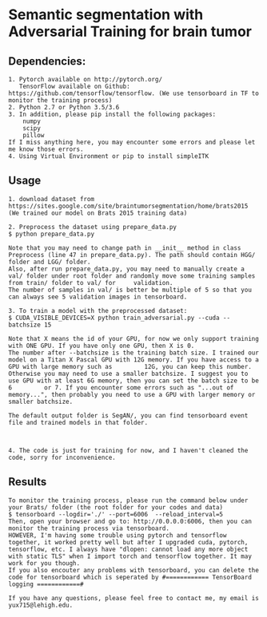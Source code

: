 # Semantic segmentation with Adversarial Training for brain tumor

## Dependencies:
	1. Pytorch available on http://pytorch.org/
	   TensorFlow available on Github: https://github.com/tensorflow/tensorflow. (We use tensorboard in TF to monitor the training process) 
	2. Python 2.7 or Python 3.5/3.6 
	3. In addition, please pip install the following packages:
		numpy
		scipy
		pillow
	If I miss anything here, you may encounter some errors and please let me know those errors.
	4. Using Virtual Environment or pip to install simpleITK

## Usage
	1. download dataset from https://sites.google.com/site/braintumorsegmentation/home/brats2015 (We trained our model on Brats 2015 training data)
  	
	2. Preprocess the dataset using prepare_data.py
	$ python prepare_data.py
	
	Note that you may need to change path in __init__ method in class Preprocess (line 47 in prepare_data.py). The path should contain HGG/ folder and LGG/ folder.
	Also, after run prepare_data.py, you may need to manually create a val/ folder under root folder and randomly move some training samples from train/ folder to val/ for 	validation.
	The number of samples in val/ is better be multiple of 5 so that you can always see 5 validation images in tensorboard.

	3. To train a model with the preprocessed dataset:
	$ CUDA_VISIBLE_DEVICES=X python train_adversarial.py --cuda --batchsize 15
	
	Note that X means the id of your GPU, for now we only support training with ONE GPU. If you have only one GPU, then X is 0.
	The number after --batchsize is the training batch size. I trained our model on a Titan X Pascal GPU with 12G memory. If you have access to a GPU with large memory such as 		12G, you can keep this number. Otherwise you may need to use a smaller batchsize. I suggest you to use GPU with at least 6G memory, then you can set the batch size to be 6 		or 7. If you encounter some errors such as "...out of memory...", then probably you need to use a GPU with larger memory or smaller batchsize.
	
	The default output folder is SegAN/, you can find tensorboard event file and trained models in that folder.
	
 

	4. The code is just for training for now, and I haven't cleaned the code, sorry for inconvenience.


## Results
	To monitor the training process, please run the command below under your Brats/ folder (the root folder for your codes and data)
	$ tensorboard --logdir='./' --port=6006  --reload_interval=5
	Then, open your browser and go to: http://0.0.0.0:6006, then you can monitor the training process via tensorboard.
	HOWEVER, I'm having some trouble using pytorch and tensorflow together, it worked pretty well but after I upgraded cuda, pytorch, tensorflow, etc. I always have "dlopen: cannot load any more object with static TLS" when I import torch and tensorflow together. It may work for you though.
	If you also encouter any problems with tensorboard, you can delete the code for tensorboard which is seperated by #============ TensorBoard logging ============#

	If you have any questions, please feel free to contact me, my email is yux715@lehigh.edu.
